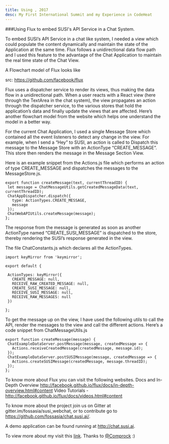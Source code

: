 ```yaml
---
title: Using , 2017
desc: My First International Summit and my Experience in CodeHeat
---
```


###Using Flux to embed SUSI's API Service in a Chat System.
 
To embed SUSI’s API Service in a chat like system, I needed a view which could populate the content dynamically and maintain the state of the Application at the same time. Flux follows a unidirectional data flow path and I used this feature to the advantage of the Chat Application to maintain the real time state of the Chat View.
 
A Flowchart model of Flux looks like 
 
 

src: https://github.com/facebook/flux
 
Flux uses a dispatcher service to render its views, thus making the data flow in a unidirectional path. When a user reacts with a React view (here through the TextArea in the chat system), the view propagates an action through the dispatcher service, to the various stores that hold the application’s data and finally update the views that are affected. Here’s another flowchart model from the website which helps one understand the model in a better way.

 
For the current Chat Application, I used a single Message Store which contained all the event listeners to detect any change in the view. For example, when I send a “Hey” to SUSI, an action is called to Dispatch this message to the Message Store with an ActionType  “CREATE_MESSAGE”. This store then renders the message in the Message Section View.
 
Here is an example snippet from the Actions.js file which performs an action of type CREATE_MESSAGE and dispatches the messages to the MessageStore.js.
 ```
export function createMessage(text, currentThreadID) {
  let message = ChatMessageUtils.getCreatedMessageData(text, currentThreadID);
  ChatAppDispatcher.dispatch({
    type: ActionTypes.CREATE_MESSAGE,
    message
  });
  ChatWebAPIUtils.createMessage(message);
};
```
 
The response from the message is generated as soon as another ActionType named 
“CREATE_SUSI_MESSAGE” is dispatched to the store, thereby rendering the SUSI’s response generated in the view.
 
The file ChatConstants.js which declares all the ActionTypes.
 ```
import keyMirror from 'keymirror';
 
export default {
 
  ActionTypes: keyMirror({
    CREATE_MESSAGE: null,
    RECEIVE_RAW_CREATED_MESSAGE: null,
    CREATE_SUSI_MESSAGE: null,
    RECEIVE_SUSI_MESSAGE: null,
    RECEIVE_RAW_MESSAGES: null
  })
 
};
```
 
To get the message up on the view, I have used the following utils to call the API, render the messages to the view and call the different actions. Here’s a code snippet from ChatMessageUtils.js
 ```
export function createMessage(message) {
  ChatExampleDataServer.postMessage(message, createdMessage => {
    Actions.receiveCreatedMessage(createdMessage, message.id);
  });
  ChatExampleDataServer.postSUSIMessage(message, createdMessage => {
    Actions.createSUSIMessage(createdMessage, message.threadID);
  });
};
 ```
To know more about Flux you can visit the following websites.
Docs and In-Depth Overview http://facebook.github.io/flux/docs/in-depth-overview.html#content
Video Tutorials - http://facebook.github.io/flux/docs/videos.html#content
 
To know more about the project join us on Gitter at gitter.im/fossasia/susi_webchat, or to contribute go to https://github.com/fossasia/chat.susi.ai/.
 
A demo application can be found running at http://chat.susi.ai. 
 
 
 





To view more about my visit this [link](https://www.flickr.com/photos/comprock/with/33507285285/). Thanks to [@Comprock](http://twitter.com/comprock) :)